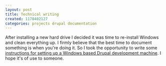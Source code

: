 ```yaml
---
layout: post
title: Technical writing
created: 1178402127
categories: projects drupal documentation
---
```

After installing a new hard drive I decided it was time to re-install Windows and clean everything up. I firmly believe that the best time to document something is when you're doing it. So I took the opportunity to write some <a href="http://drewish.com/node/68">instructions for setting up a Windows based Drupal development machine</a>. I hope it's of use to someone.
